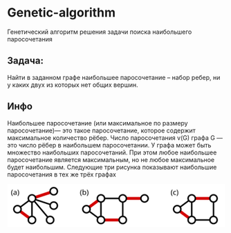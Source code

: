 # Genetic-algorithm
Генетический алгоритм решения задачи поиска наибольшего паросочетания

## Задача: 
Найти в заданном графе наибольшее паросочетание – набор ребер, ни у каких двух из которых нет общих вершин.



## Инфо
Наибольшее паросочетание (или максимальное по размеру паросочетание)— это такое паросочетание,
которое содержит максимальное количество рёбер. Число паросочетания v(G) графа G — это число рёбер в наибольшем паросочетании. 
У графа может быть множество наибольших паросочетаний. При этом любое наибольшее паросочетание является максимальным, 
но не любое максимальное будет наибольшим. Следующие три рисунка показывают наибольшие паросочетания в тех же трёх графах

![img.png](images/matсhing.png)

